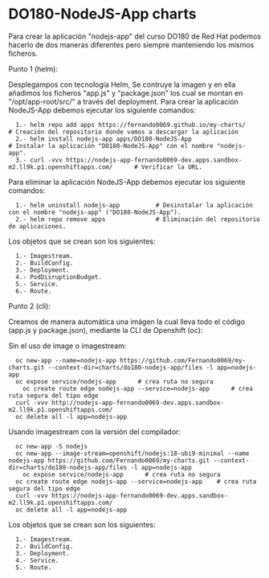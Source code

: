 # DO180-NodeJS-App charts

Para crear la aplicación "nodejs-app" del curso DO180 de Red Hat podemos hacerlo de dos maneras diferentes pero siempre manteniendo los mismos ficheros.

Punto 1 (helm):

Desplegampos con tecnología Helm, Se contruye la imagen y en ella añadimos los ficheros "app.js" y "package.json" los cual se montan en "/opt/app-root/src/" a través del deployment. Para crear la aplicación NodeJS-App debemos ejecutar los siguiente comandos:
```
  1.- helm repo add apps https://fernando0069.github.io/my-charts/                                  # Creación del repositorio donde vamos a descargar la aplicación
  2.- helm install nodejs-app apps/DO180-NodeJS-App                                                 # Instalar la aplicación "DO180-NodeJS-App" con el nombre "nodejs-app".
  3.- curl -vvv https://nodejs-app-fernando0069-dev.apps.sandbox-m2.ll9k.p1.openshiftapps.com/      # Verificar la URL.
```

Para eliminar la aplicación NodeJS-App debemos ejecutar los siguiente comandos:
```
  1.- helm uninstall nodejs-app          # Desinstalar la aplicación con el nombre "nodejs-app" ("DO180-NodeJS-App").
  2.- helm repo remove apps              # Eliminación del repositorio de aplicaciones.
```

Los objetos que se crean son los siguientes:
```
  1.- Imagestream.
  2.- BuildConfig.
  3.- Deployment.
  4.- PodDisruptionBudget.
  5.- Service.
  6.- Route.
```


Punto 2 (cli):

Creamos de manera automática una imágen la cual lleva todo el código (app.js y package.json), mediante la CLI de Openshift (oc):

Sin el uso de image o imagestream:
```
  oc new-app --name=nodejs-app https://github.com/Fernando0069/my-charts.git --context-dir=charts/do180-nodejs-app/files -l app=nodejs-app
  oc expose service/nodejs-app      # crea ruta no segura
    oc create route edge nodejs-app --service=nodejs-app      # crea ruta segura del tipo edge
  curl -vvv http://nodejs-app-fernando0069-dev.apps.sandbox-m2.ll9k.p1.openshiftapps.com/
  oc delete all -l app=nodejs-app
```

Usando imagestream con la versión del compilador:
```
  oc new-app -S nodejs
  oc new-app --image-stream=openshift/nodejs:18-ubi9-minimal --name nodejs-app https://github.com/Fernando0069/my-charts.git --context-dir=charts/do180-nodejs-app/files -l app=nodejs-app
    oc expose service/nodejs-app      # crea ruta no segura
  oc create route edge nodejs-app --service=nodejs-app    # crea ruta segura del tipo edge
  curl -vvv https://nodejs-app-fernando0069-dev.apps.sandbox-m2.ll9k.p1.openshiftapps.com/
  oc delete all -l app=nodejs-app
```

Los objetos que se crean son los siguientes:
```
  1.- Imagestream.
  2.- BuildConfig.
  3.- Deployment.
  4.- Service.
  5.- Route.
```
